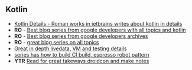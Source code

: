## Kotlin

* [Kotlin Details - Roman works in jetbrains writes about kotlin in details](https://medium.com/@elizarov)
* **RO** - [Best blog series from google developers with all topics and kotlin](https://medium.com/androiddevelopers)
* **RO** - [Best blog series from google developers archives](https://medium.com/androiddevelopers/archive/2019)
* **RO** - [great blog series on all topics](https://mindorks.com/android-tutorial)
* [Great in depth livedata, VM and testing details](https://medium.com/@JoseAlcerreca)
* [series has how to build CI build, espresso robot pattern](https://medium.com/android-bits)
* **YTR** [Read for great takeways droidcon and make notes](https://medium.com/asos-techblog/my-key-takeaways-from-droidcon-2019-21b3bf2eaeeb)
